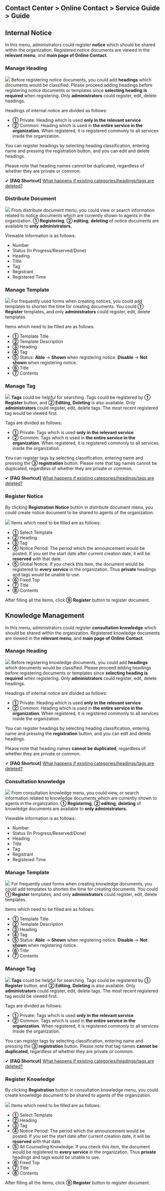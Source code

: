 ## Contact Center > Online Contact > Service Guide > Guide

## Internal Notice
In this menu, administrators could register **notice** which should be shared within the organization. Registered notice documents are viewed in the **relevant menu**, and **main page of Online Contact**. 

### Manage Heading
![](http://static.toastoven.net/prod_contact_center/7.1-(2)_en.png)
Before registering notice documents, you could add **headings** which documents would be classified. Please proceed adding headings before registering notice documents or templates since **selecting heading is required** when registering. Only **administrators** could register, edit, delete headings.

Headings of internal notice are divided as follows:
-	**①** Private: Heading which is used **only in the relevant service**
-	**②** Common: Heading which is used in **the entire service in the organization**. When registered, it is registered commonly to all services inside the organization.

You can register headings by selecting heading classification, entering name and pressing the registration button, and you can edit and delete headings.

Please note that heading names cannot be duplicated, regardless of whether they are private or common.

✔ **\[FAQ Shortcut]** [What happens if existing categories/headings/tags are deleted?](https://nhn-contact.oc.toast.com/oc/hc/article/63/)


### Distribute Document
![](http://static.toastoven.net/prod_contact_center/7.1-(1)_en.png)
From distribute document menu, you could view or search information related to notice documents which are currently shown to agents in the organization. **① Registering**, **② editing**, **deleting** of notice documents are available to **only administrators.**

Viewable information is as follows:
-	Number
-	Status (In Progress/Reserved/Done)
-	Heading
-	Title
-	Tag
-	Registrant
-	Registered Time

### Manage Template
![](http://static.toastoven.net/prod_contact_center/7.1-(4)_en.png)
For frequently used forms when creating notices, you could add templates to shorten the time for creating documents. You could **① Register** templates, and only **administrators** could register, edit, delete templates.

Items which need to be filled are as follows:
- **①** Template Title
- **②** Template Description
- **③** Heading
- **④** Tag
- **⑤** Status: **Able** → **Shown** when registering notice. **Disable** → **Not shown** when registering notice.
- **⑥** Title
- **⑦** Contents

### Manage Tag
![](http://static.toastoven.net/prod_contact_center/7.1-(5)_en.png)
**Tags** could be helpful for searching. Tags could be registered by **① Register** button, and **② Editing**, **Deleting** is also available. Only **administrators** could register, edit, delete tags. The most recent registered tag would be viewed first.

Tags are divided as follows:
-	**①** Private: Tags which is used **only in the relevant service**
-	**②** Common: Tags which is used in **the entire service in the organization**. When registered, it is registered commonly to all services inside the organization.

You can register tags by selecting classification, entering name and pressing the **③ registration** button.
Please note that tag names cannot be duplicated, regardless of whether they are private or common.

✔ **\[FAQ Shortcut]** [What happens if existing categories/headings/tags are deleted?](https://nhn-contact.oc.toast.com/oc/hc/article/63/)

### Register Notice
By clicking **Registration Notice** button in distribute document menu, you could create notice document to be shared to agents of the organization.

![](http://static.toastoven.net/prod_contact_center/7.1-(3)_en.png)
Items which need to be filled are as follows:
- **①** Select Template
- **②** Heading
- **③** Tag
- **④** Notice Period: The period which the announcement would be posted. If you set the start date after current creation date, it will be **reserved** with that date.
- **⑤** Global Notice: If you check this item, the document would be registered to **every service** in the organization. Thus **private** headings and tags would be unable to use.
- **⑥** Fixed Top
- **⑦** Title
- **⑧** Contents

After filling all the items, click **⑨ Register** button to register document.

## Knowledge Management
In this menu, administrators could register **consultation knowledge** which should be shared within the organization. Registered knowledge documents are viewed in the **relevant menu**, and **main page of Online Contact**.

### Manage Heading
![](http://static.toastoven.net/prod_contact_center/7.2-(2)_en.png)
Before registering knowledge documents, you could add **headings** which documents would be classified. Please proceed adding headings before registering documents or templates since **selecting heading is required** when registering. Only **administrators** could register, edit, delete headings.

Headings of internal notice are divided as follows:
-	**①** Private: Heading which is used **only in the relevant service**
-	**②** Common: Heading which is used in **the entire service in the organization**. When registered, it is registered commonly to all services inside the organization.

You can register headings by selecting heading classification, entering name and pressing the **registration** button, and you can edit and delete headings.

Please note that heading names **cannot be duplicated**, regardless of whether they are private or common.

✔ **\[FAQ Shortcut]** [What happens if existing categories/headings/tags are deleted?](https://nhn-contact.oc.toast.com/oc/hc/article/63/)


### Consultation knowledge
![](http://static.toastoven.net/prod_contact_center/7.2-(1)_en.png)
From consultation knowledge menu, you could view, or search information related to knowledge documents which are currently shown to agents in the organization. **① Registering**, **② editing**, **deleting** of knowledge documents are available to **only administrators.**

Viewable information is as follows:
-	Number
-	Status (In Progress/Reserved/Done)
-	Heading
-	Title
-	Tag
-	Registrant
-	Registered Time

### Manage Template
![](http://static.toastoven.net/prod_contact_center/7.2-(4)_en.png)
For frequently used forms when creating knowledge documents, you could add templates to shorten the time for creating documents. You could **① Register** templates, and only **administrators** could register, edit, delete templates.

Items which need to be filled are as follows:
- **①** Template Title
- **②** Template Description
- **③** Heading
- **④** Tag
- **⑤** Status: **Able** → **Shown** when registering notice. **Disable** → **Not shown** when registering notice.
- **⑥** Title
- **⑦** Contents


### Manage Tag
![](http://static.toastoven.net/prod_contact_center/7.2-(5)_en.png)
**Tags** could be helpful for searching. Tags could be registered by **① Register** button, and **② Editing**, **Deleting** is also available. Only **administrators** could register, edit, delete tags. The most recent registered tag would be viewed first.

Tags are divided as follows:
-	**①** Private: Tags which is used **only in the relevant service**
-	**②** Common: Tags which is used in **the entire service in the organization**. When registered, it is registered commonly to all services inside the organization.

You can register tags by selecting classification, entering name and pressing the **③ registration** button.
Please note that tag names **cannot be duplicated**, regardless of whether they are private or common.

✔ **\[FAQ Shortcut]** [What happens if existing categories/headings/tags are deleted?](https://nhn-contact.oc.toast.com/oc/hc/article/63/)

### Register Knowledge
By clicking **Registration** button in consultation knowledge menu, you could create knowledge document to be shared to agents of the organization.

![](http://static.toastoven.net/prod_contact_center/7.2-(3).png)
Items which need to be filled are as follows:

- **①** Select Template
- **②** Heading
- **③** Tag
- **④** Notice Period: The period which the announcement would be posted. If you set the start date after current creation date, it will be **reserved** with that date.
- **⑤** All Counseling Knowledge: If you check this item, the document would be registered to **every service** in the organization. Thus **private** headings and tags would be unable to use.
- **⑥** Fixed Top
- **⑦** Title
- **⑧** Contents

After filling all the items, click **⑨ Register** button to register document.
